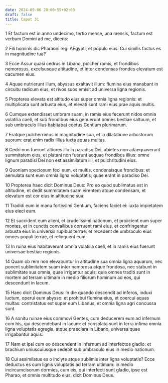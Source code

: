 ```yaml
---
date: 2024-09-06 20:00:55+02:00
draft: false
title: Caput 31
---
```





1 Et factum est in anno undecimo, tertio mense, una mensis, factum est verbum Domini ad me, dicens:

2 Fili hominis dic Pharaoni regi AEgypti, et populo eius: Cui similis factus es in magnitudine tua?

3 Ecce Assur quasi cedrus in Libano, pulcher ramis, et frondibus nemorosus, excelsusque altitudine, et inter condensas frondes elevatum est cacumen eius.

4 Aquae nutrierunt illum, abyssus exaltavit illum: flumina eius manabant in circuitu radicum eius, et rivos suos emisit ad universa ligna regionis.

5 Propterea elevata est altitudo eius super omnia ligna regionis: et multiplicata sunt arbusta eius, et elevati sunt rami eius prae aquis multis.

6 Cumque extendisset umbram suam, in ramis eius fecerunt nidos omnia volatilia caeli, et sub frondibus eius genuerunt omnes bestiae saltuum, et sub umbraculo illius habitabat coetus Gentium plurimarum.

7 Eratque pulcherrimus in magnitudine sua, et in dilatatione arbustorum suorum: erat enim radix illius iuxta aquas multas.

8 Cedri non fuerunt altiores illo in paradiso Dei, abietes non adaequaverunt summitatem eius, et platani non fuerunt aequae frondibus illius: omne lignum paradisi Dei non est assimilatum illi, et pulchritudini eius.

9 Quoniam speciosum feci eum, et multis, condensisque frondibus: et aemulata sunt eum omnia ligna voluptatis, quae erant in paradiso Dei.

10 Propterea haec dicit Dominus Deus: Pro eo quod sublimatus est in altitudine, et dedit summitatem suam virentem atque condensam, et elevatum est cor eius in altitudine sua:

11 Tradidi eum in manu fortissimi Gentium, faciens faciet ei: iuxta impietatem eius eieci eum.

12 Et succident eum alieni, et crudelissimi nationum, et proiicient eum super montes, et in cunctis convallibus corruent rami eius, et confringentur arbusta eius in universis rupibus terrae: et recedent de umbraculo eius omnes populi terrae, et relinquent eum.

13 In ruina eius habitaverunt omnia volatilia caeli, et in ramis eius fuerunt universae bestiae regionis.

14 Quam ob rem non elevabuntur in altitudine sua omnia ligna aquarum, nec ponent sublimitatem suam inter nemorosa atque frondosa, nec stabunt in sublimitate sua omnia, quae irrigantur aquis: quia omnes traditi sunt in mortem ad terram ultimam in medio filiorum hominum ad eos, qui descendunt in lacum.

15 Haec dicit Dominus Deus: In die quando descendit ad inferos, induxi luctum, operui eum abysso: et prohibui flumina eius, et coercui aquas multas: contristatus est super eum Libanus, et omnia ligna agri concussa sunt.

16 A sonitu ruinae eius commovi Gentes, cum deducerem eum ad infernum cum his, qui descendebant in lacum: et consolata sunt in terra infima omnia ligna voluptatis egregia, atque praeclara in Libano, universa quae irrigabantur aquis.

17 Nam et ipsi cum eo descendent in infernum ad interfectos gladio: et brachium uniuscuiusque sedebit sub umbraculo eius in medio nationum.

18 Cui assimilatus es o inclyte atque sublimis inter ligna voluptatis? Ecce deductus es cum lignis voluptatis ad terram ultimam: in medio incircumcisorum dormies, cum eis, qui interfecti sunt gladio, ipse est Pharao, et omnis multitudo eius, dicit Dominus Deus.

